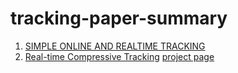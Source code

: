 # tracking-paper-summary

1. [SIMPLE ONLINE AND REALTIME TRACKING](https://arxiv.org/pdf/1602.00763.pdf)
2. [Real-time Compressive Tracking](http://www4.comp.polyu.edu.hk/~cslzhang/CT/eccv_ct_camera.pdf) [project page](http://www4.comp.polyu.edu.hk/~cslzhang/CT/CT.htm)
